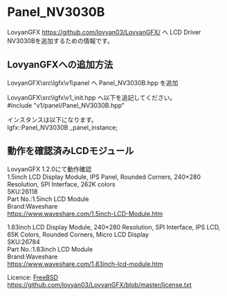 # Panel_NV3030B
LovyanGFX https://github.com/lovyan03/LovyanGFX/ へ LCD Driver NV3030Bを追加するための情報です。  

## LovyanGFXへの追加方法
LovyanGFX\src\lgfx\v1\panel へ Panel_NV3030B.hpp を追加  
  
LovyanGFX\src\lgfx\v1_init.hpp へ以下を追記してください。  
#include "v1/panel/Panel_NV3030B.hpp"  

インスタンスは以下になります。  
lgfx::Panel_NV3030B      _panel_instance;  
  
## 動作を確認済みLCDモジュール
LovyanGFX 1.2.0にて動作確認  
1.5inch LCD Display Module, IPS Panel, Rounded Corners, 240×280 Resolution, SPI Interface, 262K colors  
SKU:26118  
Part No.:1.5inch LCD Module  
Brand:Waveshare  
https://www.waveshare.com/1.5inch-LCD-Module.htm  
  
1.83inch LCD Display Module, 240×280 Resolution, SPI Interface, IPS LCD, 65K Colors, Rounded Corners, Micro LCD Display  
SKU:26784  
Part No.:1.83inch LCD Module  
Brand:Waveshare  
https://www.waveshare.com/1.83inch-lcd-module.htm  
  
Licence: [FreeBSD](https://github.com/lovyan03/LovyanGFX/blob/master/license.txt)  https://github.com/lovyan03/LovyanGFX/blob/master/license.txt
